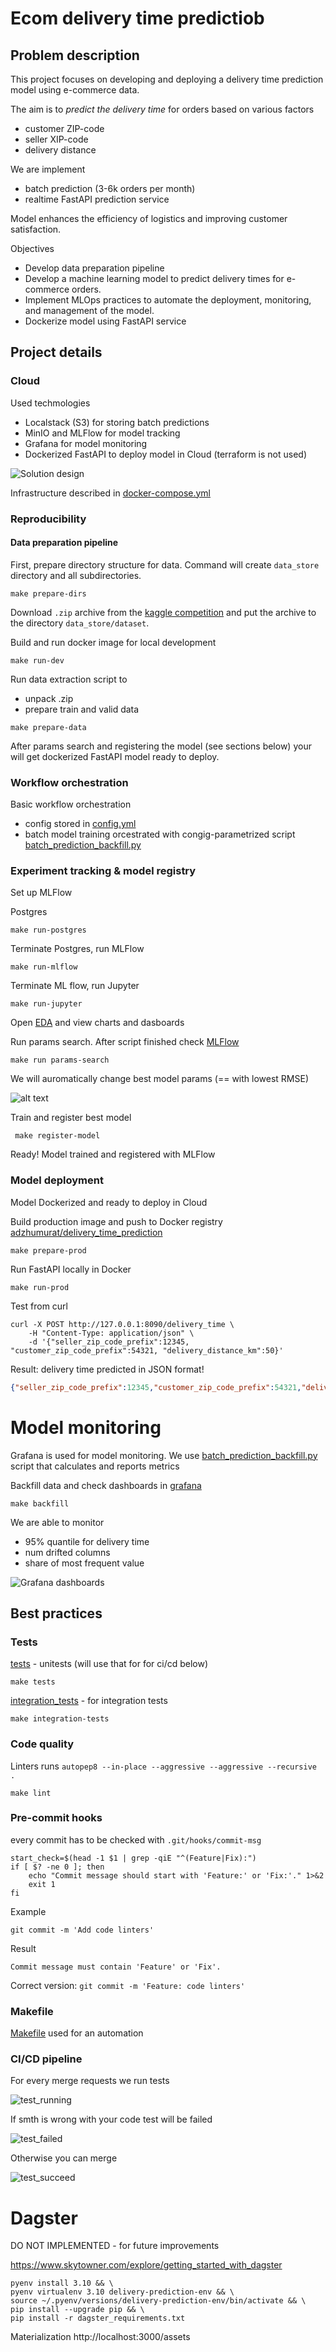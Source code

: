 # Ecom delivery time predictiob

##  Problem description

This project focuses on developing and deploying a delivery time prediction model using e-commerce data.

The aim is to *predict the delivery time* for orders based on various factors

* customer ZIP-code
* seller XIP-code
* delivery distance

We are implement
* batch prediction (3-6k orders per month)
* realtime FastAPI prediction service


Model enhances the efficiency of logistics and improving customer satisfaction.

Objectives
* Develop data preparation pipeline
* Develop a machine learning model to predict delivery times for e-commerce orders.
* Implement MLOps practices to automate the deployment, monitoring, and management of the model.
* Dockerize model using FastAPI service

## Project details

### Cloud

Used techmologies
* Localstack (S3) for storing batch predictions
* MinIO and MLFlow for model tracking
* Grafana for model monitoring
* Dockerized FastAPI to deploy model in Cloud (terraform is not used)

![Solution design](./img/solution_design.png)

Infrastructure described in [docker-compose.yml](./docker-compose.yml)

### Reproducibility

#### Data preparation pipeline

First, prepare directory structure for data. Command will create `data_store` directory and all subdirectories.

```shell
make prepare-dirs
```

Download `.zip` archive from the [kaggle competition](https://www.kaggle.com/datasets/olistbr/brazilian-ecommerce) and put the archive to the directory `data_store/dataset`. 

Build and run docker image for local development
```shell
make run-dev
```

Run data extraction script to
* unpack .zip 
* prepare train and valid data

```shell
make prepare-data
```

After params search and registering the model (see sections below) your will get dockerized FastAPI model ready to deploy.

### Workflow orchestration

Basic workflow orchestration
* config stored in [config.yml](./src/config.yml)
* batch model training orcestrated with congig-parametrized script [batch_prediction_backfill.py](./src/batch_prediction_backfill.py)


### Experiment tracking & model registry

Set up MLFlow 

Postgres

```shell
make run-postgres
```

Terminate  Postgres, run MLFlow
```shell
make run-mlflow
```

Terminate ML flow, run Jupyter
```shell
make run-jupyter
```

Open [EDA](./src/notebooks/EDA.ipynb) and view charts and dasboards

Run params search. After script finished check [MLFlow](http://localhost:8000/)

```shell
make run params-search
```

We will auromatically change best model params (== with lowest RMSE)

![alt text](mlflow.png)

Train and register best model
```shell
 make register-model
```

Ready! Model trained and registered with MLFlow

### Model deployment

Model Dockerized and ready to deploy in Cloud

Build production image and push to Docker registry [adzhumurat/delivery_time_prediction](https://hub.docker.com/repository/docker/adzhumurat/delivery_time_prediction/general)
```shell
make prepare-prod
```

Run FastAPI locally in Docker
```shell
make run-prod
```

Test from curl
```shell
curl -X POST http://127.0.0.1:8090/delivery_time \
    -H "Content-Type: application/json" \
    -d '{"seller_zip_code_prefix":12345, "customer_zip_code_prefix":54321, "delivery_distance_km":50}'
```

Result: delivery time predicted in JSON format!
```json
{"seller_zip_code_prefix":12345,"customer_zip_code_prefix":54321,"delivery_distance_km":50,"delivery_time":60.0}
```


# Model monitoring

Grafana is used for model monitoring. We use [batch_prediction_backfill.py](./src/batch_prediction_backfill.py) script that calculates and reports metrics

Backfill data and check dashboards in [grafana](http://localhost:3000/)

```shell
make backfill
```

We are able to monitor
* 95% quantile for delivery time
* num drifted columns
* share of most frequent value

![Grafana dashboards](./img/grafana_dashboards.png)

## Best practices

### Tests

[tests](./src/tests) - unitests (will use that for for ci/cd below)

```shell
make tests
```

[integration_tests](./src/integration_tests) - for integration tests 

```shell
make integration-tests
```

### Code quality 

Linters runs `autopep8 --in-place --aggressive --aggressive --recursive .`
```shell
make lint
```

### Pre-commit hooks

every commit has to be checked with `.git/hooks/commit-msg`

```shell
start_check=$(head -1 $1 | grep -qiE "^(Feature|Fix):")
if [ $? -ne 0 ]; then
    echo "Commit message should start with 'Feature:' or 'Fix:'." 1>&2
    exit 1
fi
```

Example
```shell
git commit -m 'Add code linters'
```

Result
```
Commit message must contain 'Feature' or 'Fix'.
```

Correct version: `git commit -m 'Feature: code linters' `

### Makefile

[Makefile](./Makefile) used for an automation

### CI/CD pipeline

For every merge requests we run tests

![test_running](img/test_running.png)

If smth is wrong with your code test will be failed

![test_failed](img/test_failed.png)

Otherwise you can merge

![test_succeed](img/test_succeed.png)


# Dagster

DO NOT IMPLEMENTED - for future improvements

https://www.skytowner.com/explore/getting_started_with_dagster

```shell
pyenv install 3.10 && \
pyenv virtualenv 3.10 delivery-prediction-env && \
source ~/.pyenv/versions/delivery-prediction-env/bin/activate && \
pip install --upgrade pip && \
pip install -r dagster_requirements.txt
```

Materialization
http://localhost:3000/assets

